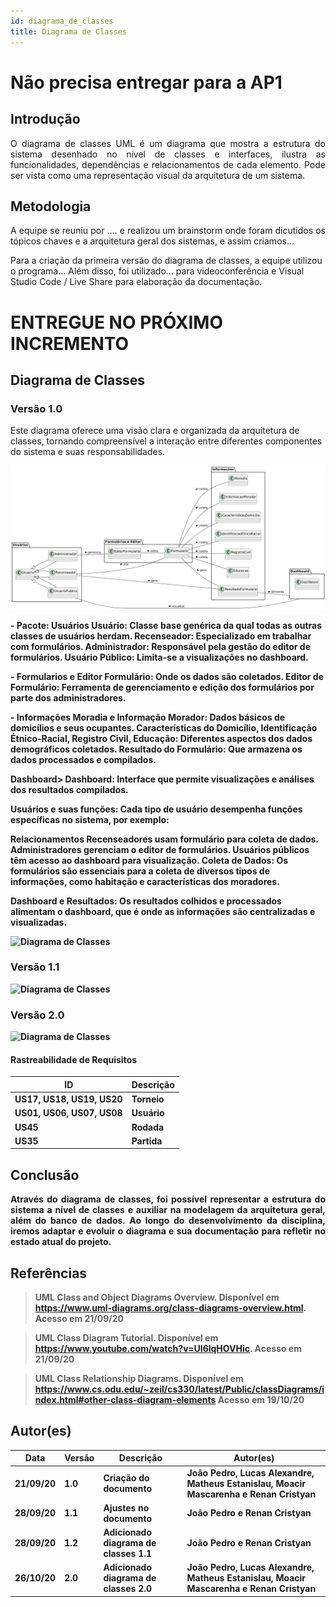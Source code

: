 ```yaml
---
id: diagrama_de_classes
title: Diagrama de Classes
---
```


# Não precisa entregar para a AP1
## Introdução

<p align = "justify">
O diagrama de classes UML é um diagrama que mostra a estrutura do sistema desenhado no nível de classes e interfaces, ilustra as funcionalidades, dependências e relacionamentos de cada elemento. Pode ser vista como uma representação visual da arquitetura de um sistema. 
</p>

## Metodologia

<p align = "justify">
A equipe se reuniu por .... e realizou um brainstorm onde foram dicutidos os tópicos chaves e a arquitetura geral dos sistemas, e assim criamos...

Para a criação da primeira versão do diagrama de classes, a equipe utilizou o programa... Além disso, foi utilizado... para videoconferência e Visual Studio Code / Live Share para elaboração da documentação.
</p>

# ENTREGUE NO PRÓXIMO INCREMENTO
## Diagrama de Classes

### Versão 1.0


Este diagrama oferece uma visão clara e organizada da arquitetura de classes, tornando compreensível a interação entre diferentes componentes do sistema e suas responsabilidades.


![Diagrama de Classes](../assets/Diagrama_de_Classes/Diagrama_de_classes_01.png)


<strong>  - Pacote: Usuários  <strong>
Usuário: Classe base genérica da qual todas as outras classes de usuários herdam.
Recenseador: Especializado em trabalhar com formulários.
Administrador: Responsável pela gestão do editor de formulários.
Usuário Público: Limita-se a visualizações no dashboard.

   <strong>  - Formularios e Editor <strong>
Formulário: Onde os dados são coletados.
Editor de Formulário: Ferramenta de gerenciamento e edição dos formulários por parte dos administradores.


   <strong>  - Informações <strong>
Moradia e Informação Morador: Dados básicos de domicílios e seus ocupantes.
Características do Domicílio, Identificação Étnico-Racial, Registro Civil, Educação: Diferentes aspectos dos dados demográficos coletados.
Resultado do Formulário: Que armazena os dados processados e compilados.

   <strong> Dashboard> <strong>
Dashboard: Interface que permite visualizações e análises dos resultados compilados.


Usuários e suas funções: Cada tipo de usuário desempenha funções específicas no sistema, por exemplo:


   <strong> Relacionamentos <strong>
Recenseadores usam formulário para coleta de dados.
Administradores gerenciam o editor de formulários.
Usuários públicos têm acesso ao dashboard para visualização.
Coleta de Dados: Os formulários são essenciais para a coleta de diversos tipos de informações, como habitação e características dos moradores.

Dashboard e Resultados: Os resultados colhidos e processados alimentam o dashboard, que é onde as informações são centralizadas e visualizadas.
  





![![Diagrama de Classes](../assets/diagrama_de_classes/diagrama_de_classes.png)](../assets/diagrama_de_classes/diagrama_de_classes.png)

### Versão 1.1
![![Diagrama de Classes](../assets/diagrama_de_classes/diagrama_de_classes_1.1.png)](../assets/diagrama_de_classes/diagrama_de_classes_1.1.png)


### Versão 2.0

![![Diagrama de Classes](../assets/diagrama_de_classes/diagrama_de_classes_1.1.png)](../assets/diagrama_de_classes/diagrama_de_classes_2.0.png)


#### Rastreabilidade de Requisitos

| ID|Descrição|
|---|---|
|US17, US18, US19, US20|Torneio|
|US01, US06, US07, US08|Usuário|
|US45|Rodada|
|US35|Partida|

## Conclusão

<p align = "justify">
Através do diagrama de classes, foi possível representar a estrutura do sistema a nível de classes e auxiliar na modelagem da arquitetura geral, além do banco de dados. Ao longo do desenvolvimento da disciplina, iremos adaptar e evoluir o diagrama e sua documentação para refletir no estado atual do projeto.
</p>

## Referências

> UML Class and Object Diagrams Overview. Disponível em https://www.uml-diagrams.org/class-diagrams-overview.html. Acesso em 21/09/20

> UML Class Diagram Tutorial. Disponível em https://www.youtube.com/watch?v=UI6lqHOVHic. Acesso em 21/09/20

> UML Class Relationship Diagrams. Disponível em https://www.cs.odu.edu/~zeil/cs330/latest/Public/classDiagrams/index.html#other-class-diagram-elements Acesso em 19/10/20

## Autor(es)

| Data | Versão | Descrição | Autor(es) |
| -- | -- | -- | -- |
| 21/09/20 | 1.0 | Criação do documento | João Pedro, Lucas Alexandre, Matheus Estanislau, Moacir Mascarenha e Renan Cristyan |
| 28/09/20 | 1.1 | Ajustes no documento | João Pedro e Renan Cristyan |
| 28/09/20 | 1.2 | Adicionado diagrama de classes 1.1 | João Pedro e Renan Cristyan |
| 26/10/20 | 2.0 | Adicionado diagrama de classes 2.0 | João Pedro, Lucas Alexandre, Matheus Estanislau, Moacir Mascarenha e Renan Cristyan |
